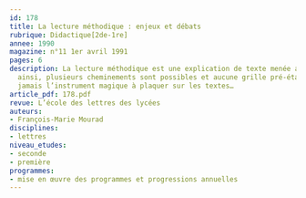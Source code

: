 ```yaml
---
id: 178
title: La lecture méthodique : enjeux et débats 
rubrique: Didactique[2de-1re]
annee: 1990
magazine: n°11 1er avril 1991
pages: 6
description: La lecture méthodique est une explication de texte menée avec méthode ;
  ainsi, plusieurs cheminements sont possibles et aucune grille pré-établie ne sera
  jamais l’instrument magique à plaquer sur les textes…
article_pdf: 178.pdf
revue: L’école des lettres des lycées
auteurs:
- François-Marie Mourad
disciplines:
- lettres
niveau_etudes:
- seconde
- première
programmes:
- mise en œuvre des programmes et progressions annuelles
---
```

